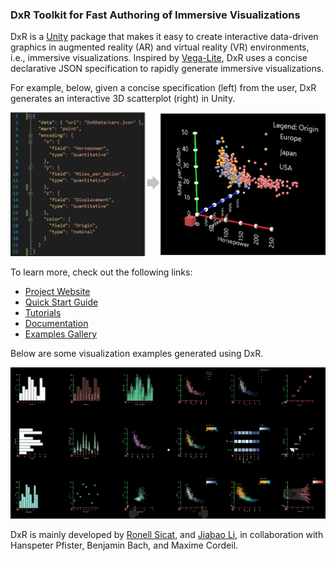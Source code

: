 ### DxR Toolkit for Fast Authoring of Immersive Visualizations
DxR is a [Unity](https://unity3d.com/unity) package that makes it easy to create interactive data-driven graphics in augmented reality (AR) and virtual reality (VR) environments, i.e., immersive visualizations. Inspired by [Vega-Lite](https://vega.github.io/vega-lite/), DxR uses a concise declarative JSON specification to rapidly generate immersive visualizations.

For example, below, given a concise specification (left) from the user, DxR generates an interactive 3D scatterplot (right) in Unity. 

<img src="docs/assets/img/example_template3D.png">

To learn more, check out the following links:

* [Project Website](https://ronellsicat.github.io/DxR) 
* [Quick Start Guide](https://ronellsicat.github.io/DxR/site/tutorials/quickstart.html)
* [Tutorials](https://ronellsicat.github.io/DxR/site/tutorials.html)
* [Documentation](https://ronellsicat.github.io/DxR/site/documentation.html)
* [Examples Gallery](https://ronellsicat.github.io/DxR/site/examples.html)

Below are some visualization examples generated using DxR.

<img src="docs/assets/img/gallery_overview.png">

DxR is mainly developed by [Ronell Sicat](www.ronellsicat.com), and [Jiabao Li](https://www.jiabaoli.org/), in collaboration with Hanspeter Pfister, Benjamin Bach, and Maxime Cordeil.
